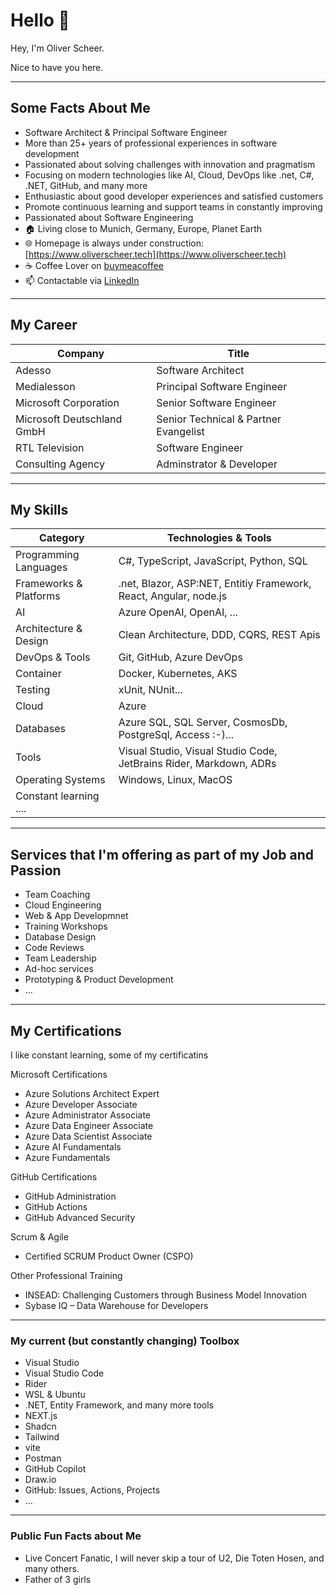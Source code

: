 # Hello 👋

Hey, I'm Oliver Scheer.

Nice to have you here.

---

## Some Facts About Me

- Software Architect & Principal Software Engineer
- More than 25+ years of professional experiences in software development
- Passionated about solving challenges with innovation and pragmatism
- Focusing on modern technologies like AI, Cloud, DevOps like .net, C#, .NET, GitHub, and many more
- Enthusiastic about good developer experiences and satisfied customers
- Promote continuous learning and support teams in constantly improving
- Passionated about Software Engineering
- 🏠 Living close to Munich, Germany, Europe, Planet Earth
- 🌐 Homepage is always under construction: [https://www.oliverscheer.tech](https://www.oliverscheer.tech)
- ☕ Coffee Lover on [buymeacoffee](https://www.buymeacoffee.com/oliverscheer)
- 📫 Contactable via [LinkedIn](https://www.linkedin.com/in/scheeroliver/)

---

## My Career

| Company                    | Title                                 |
| -------------------------- | ------------------------------------- |
| Adesso                     | Software Architect                    |
| Medialesson                | Principal Software Engineer           |
| Microsoft Corporation      | Senior Software Engineer              |
| Microsoft Deutschland GmbH | Senior Technical & Partner Evangelist |
| RTL Television             | Software Engineer                     |
| Consulting Agency          | Adminstrator & Developer              |

---

## My Skills

| **Category**           | **Technologies & Tools**                                           |
| ---------------------- | ------------------------------------------------------------------ |
| Programming Languages  | C#, TypeScript, JavaScript, Python, SQL                            |
| Frameworks & Platforms | .net, Blazor, ASP:NET, Entitiy Framework, React, Angular, node.js  |
| AI                     | Azure OpenAI, OpenAI, ...                                          |
| Architecture & Design  | Clean Architecture, DDD, CQRS, REST Apis                           |
| DevOps & Tools         | Git, GitHub, Azure DevOps                                          |
| Container              | Docker, Kubernetes, AKS                                            |
| Testing                | xUnit, NUnit...                                                    |
| Cloud                  | Azure                                                              |
| Databases              | Azure SQL, SQL Server, CosmosDb, PostgreSql, Access :-)...         |
| Tools                  | Visual Studio, Visual Studio Code, JetBrains Rider, Markdown, ADRs |
| Operating Systems      | Windows, Linux, MacOS                                              |
| Constant learning .... |                                                                    |

---

## Services that I'm offering as part of my Job and Passion

- Team Coaching
- Cloud Engineering
- Web & App Developmnet
- Training Workshops
- Database Design
- Code Reviews
- Team Leadership
- Ad-hoc services
- Prototyping & Product Development
- ...

---

## My Certifications

I like constant learning, some of my certificatins

Microsoft Certifications
-	Azure Solutions Architect Expert
-	Azure Developer Associate
-	Azure Administrator Associate
-	Azure Data Engineer Associate
-	Azure Data Scientist Associate
-	Azure AI Fundamentals
-	Azure Fundamentals
  
GitHub Certifications
-	GitHub Administration
-	GitHub Actions
-	GitHub Advanced Security
  
Scrum & Agile
-	Certified SCRUM Product Owner (CSPO)
  
Other Professional Training
-	INSEAD: Challenging Customers through Business Model Innovation
-	Sybase IQ – Data Warehouse for Developers

---

### My current (but constantly changing) Toolbox

- Visual Studio
- Visual Studio Code
- Rider
- WSL & Ubuntu
- .NET, Entity Framework, and many more tools
- NEXT.js
- Shadcn
- Tailwind
- vite
- Postman
- GitHub Copilot
- Draw.io
- GitHub: Issues, Actions, Projects
- ...

---

### Public Fun Facts about Me

- Live Concert Fanatic, I will never skip a tour of U2, Die Toten Hosen, and many others. 
- Father of 3 girls
